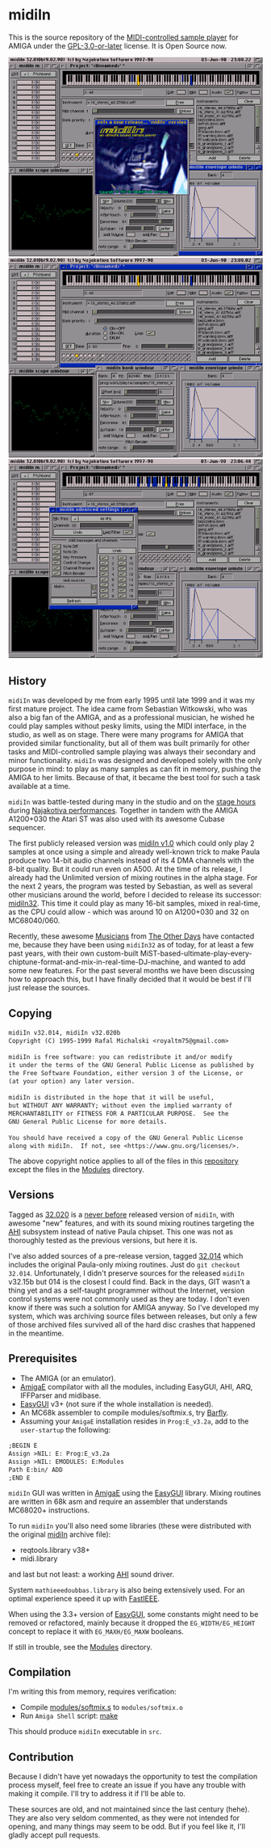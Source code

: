 midiIn
======

This is the source repository of the [MIDI-controlled sample player] for AMIGA under the [GPL-3.0-or-later](COPYING) license. It is Open Source now.

![midiIn32.010b Main](pics/QuickGrab.003.png)
![midiIn32.010b Project](pics/QuickGrab.002.png)
![midiIn32.010b Settings](pics/QuickGrab.001.png)

History
-------

`midiIn` was developed by me from early 1995 until late 1999 and it was my first mature project. The idea came from Sebastian Witkowski, who was also a big fan of the AMIGA, and as a professional musician, he wished he could play samples without pesky limits, using the MIDI interface, in the studio, as well as on stage. There were many programs for AMIGA that provided similar functionality, but all of them was built primarily for other tasks and MIDI-controlled sample playing was always their secondary and minor functionality. `midiIn` was designed and developed solely with the only purpose in mind: to play as many samples as can fit in memory, pushing the AMIGA to her limits. Because of that, it became the best tool for such a task available at a time.

`midiIn` was battle-tested during many in the studio and on the [stage hours](https://www.youtube.com/watch?v=fZkUvcbqcgg&list=PL23E3B9D150F8F020) during [Najakotiva performances](https://www.youtube.com/watch?v=cOjqpoVyNVs&lc=Ugw2RlhaID3FPzMIYZ14AaABAg). Together in tandem with the AMIGA A1200+030 the Atari ST was also used with its awesome Cubase sequencer.

The first publicly released version was [midiIn v1.0](https://aminet.net/package/mus/midi/midiIn) which could only play 2 samples at once using a simple and already well-known trick to make Paula produce two 14-bit audio channels instead of its 4 DMA channels with the 8-bit quality. But it could run even on A500. At the time of its release, I already had the Unlimited version of mixing routines in the alpha stage. For the next 2 years, the program was tested by Sebastian, as well as several other musicians around the world, before I decided to release its successor: [midiIn32](https://aminet.net/package/mus/midi/midiIn32). This time it could play as many 16-bit samples, mixed in real-time, as the CPU could allow - which was around 10 on A1200+030 and 32 on MC68040/060.

Recently, these awesome [Musicians](https://twitter.com/_Adoru_/status/997923877224370176) from [The Other Days](http://theotherdays.net/) have contacted me, because they have been using `midiIn32` as of today, for at least a few past years, with their own custom-built MiST-based-ultimate-play-every-chiptune-format-and-mix-in-real-time-DJ-machine, and wanted to add some new features. For the past several months we have been discussing how to approach this, but I have finally decided that it would be best if I'll just release the sources.


Copying
-------

    midiIn v32.014, midiIn v32.020b
    Copyright (C) 1995-1999 Rafal Michalski <royaltm75@gmail.com>

    midiIn is free software: you can redistribute it and/or modify
    it under the terms of the GNU General Public License as published by
    the Free Software Foundation, either version 3 of the License, or
    (at your option) any later version.

    midiIn is distributed in the hope that it will be useful,
    but WITHOUT ANY WARRANTY; without even the implied warranty of
    MERCHANTABILITY or FITNESS FOR A PARTICULAR PURPOSE.  See the
    GNU General Public License for more details.

    You should have received a copy of the GNU General Public License
    along with midiIn.  If not, see <https://www.gnu.org/licenses/>.

The above copyright notice applies to all of the files in this [repository](https://github.com/royaltm/Amiga-midiIn) except the files in the [Modules](Modules/) directory.


Versions
--------

Tagged as [32.020] is a [never before](Dokumentacja/News) released version of `midiIn`, with awesome "new" features, and with its sound mixing routines targeting the [AHI] subsystem instead of native Paula chipset. This one was not as thoroughly tested as the previous versions, but here it is.

I've also added sources of a pre-release version, tagged [32.014] which includes the original Paula-only mixing routines. Just do `git checkout 32.014`. Unfortunately, I didn't preserve sources for the released `midiIn` v32.15b but 014 is the closest I could find. Back in the days, GIT wasn't a thing yet and as a self-taught programmer without the Internet, version control systems were not commonly used as they are today. I don't even know if there was such a solution for AMIGA anyway. So I've developed my system, which was archiving source files between releases, but only a few of those archived files survived all of the hard disc crashes that happened in the meantime.


Prerequisites
-------------

* The AMIGA (or an emulator).
* [AmigaE] compilator with all the modules, including EasyGUI, AHI, ARQ, IFFParser and midibase.
* [EasyGUI] v3+ (not sure if the whole installation is needed).
* An MC68k assembler to compile modules/softmix.s, try [Barfly].
* Assuming your `AmigaE` installation resides in `Prog:E_v3.2a`, add to the `user-startup` the following:

```
;BEGIN E
Assign >NIL: E: Prog:E_v3.2a
Assign >NIL: EMODULES: E:Modules
Path E:bin/ ADD
;END E
```

`midiIn` GUI was written in [AmigaE] using the [EasyGUI] library. Mixing routines are written in 68k asm and require an assembler that understands MC68020+ instructions.

To run `midiIn` you'll also need some libraries (these were distributed with the original [midiIn] archive file):

* reqtools.library v38+
* midi.library

and last but not least: a working [AHI] sound driver.

System `mathieeedoubbas.library` is also being extensively used. For an optimal experience speed it up with [FastIEEE].

When using the 3.3+ version of [EasyGUI], some constants might need to be removed or refactored, mainly because it  dropped the `EG_WIDTH/EG_HEIGHT` concept to replace it with `EG_MAXH/EG_MAXW` booleans.

If still in trouble, see the [Modules](Modules/) directory.

Compilation
-----------

I'm writing this from memory, requires verification:

* Compile [modules/softmix.s](src/modules/softmix.s) to `modules/softmix.o`
* Run `Amiga Shell` script: [make](src/make)

This should produce `midiIn` executable in `src`.


Contribution
------------

Because I didn't have yet nowadays the opportunity to test the compilation process myself, feel free to create an issue if you have any trouble with making it compile. I'll try to address it if I'll be able to.

These sources are old, and not maintained since the last century (hehe). They are also very seldom commented, as they were not intended for opening, and many things may seem to be odd. But if you feel like it, I'll gladly accept pull requests.


[midiIn]: http://aminet.net/mus/midi/midiIn32.lha
[MIDI-controlled sample player]: https://aminet.net/package/mus/midi/midiIn32
[AmigaE]: http://strlen.com/amiga-e/
[EasyGUI]: https://aminet.net/package/dev/e/EasyGUI_v33b3
[AHI]: https://aminet.net/search?query=AHI
[FastIEEE]: https://aminet.net/package/util/sys/FastIEEE
[Barfly]: http://aminet.net/package/dev/asm/BarflyDisk2_00
[32.014]: https://github.com/royaltm/Amiga-midiIn/tree/32.014
[32.020]: https://github.com/royaltm/Amiga-midiIn/tree/32.020
